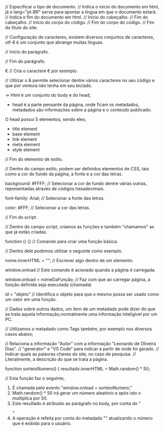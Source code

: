 <!DOCTYPE html> // Especificar o tipo de documento.

<html lang="pt-BR"> // <html> Indica o início do documento em html, já o lang="pt-BR" serve para apontar a língua em que o documento estará.
</html> // </html> Indica o fim do documento em html.
   
<head> // Início do cabeçalho.
</head> // Fim do cabeçalho.
   
<body> // Início do corpo do código.
</body> // Fim do corpo do código.

<title> // Início do título do site.
</title> // Fim do título do site.

<meta charset="utf-8"> // Configuração de caracteres, existem diversos conjuntos de caracteres, utf-8 é um conjunto que abrange muitas línguas.

<p> // Início do parágrafo.
</p> // Fim do parágrafo.

&euro; // Cria o caractere € por exemplo.

// Utilizar o & permite selecionar dentre vários caracteres no seu código e que por ventura não tenha em seu teclado.

-> Html é um conjunto do body e do head;

- head é a parte pensante da página, onde ficam os metadados, metadados são informações sobre a página e o conteúdo publicado.

O head possui 5 elementos, sendo eles;

- title element
- base element
- link element
- meta element
- style element

<style> // Início do elemento de estilo.
</style> // Fim do elemento de estilo.

// Dentro do campo estilo, podem ser definidos elementos de CSS, tais como a cor do fundo da página, a fonte e a cor das letras.

background: #FFFF; // Selecionar a cor de fundo dentre várias outras, representadas através de códigos hexadecimais.

font-family: Arial; // Selecionar a fonte das letras.

color: #FFF; // Selecionar a cor das letras.

<script> // Início do script.
</script> // Fim do script.

// Dentro do campo script, criamos as funções e também "chamamos" as que já estão criadas.

function () {} // Comando para criar uma função básica.

// Dentro dele podemos utilizar o seguinte como exemplo.

nome.innerHTML = ""; // Escrever algo dentro de um elemento.

window.onload // Este comando é acionado quando a página é carregada.

window.onload = nomeDaFunção; // Faz com que ao carregar página, a função definida seja executada (chamada)

id = "objeto" // Identifica o objeto para que o mesmo possa ser usado como um valor em uma função.

<meta> // Dados sobre outros dados, um item de um metadado pode dizer do que se trata aquela informação,normalmente uma informação inteligível por um PC.

// Utilizamos o metadado como Tags também, por exemplo nos diversos casos abaixo;

<meta name= "author" content= "Leonardo de Oliveira Dias"> // Relaciona a informação "Autor" com a informação "Leonardo de Oliveira Dias".
<meta name= "generator" content= "Visual Studio Code"> // "generator" e "VS Code" para indicar a partir de onde foi gerado.
<meta name= "Keywords" content= "html, css, js"> // Indicar quais as palavras chaves do site, no caso de pesquisa.
<meta name= "description" content= "Descrição da página"> // Literalmente, a descrição do que se trata a página.

function sorteioNumero() {
resultado.innerHTML = Math.random() \* 50;

// Esta função faz o seguinte,

1. É chamada pelo evento "window.onload = sorteioNumero;"
2. Math.random() \* 50 irá gerar um número aleatório e após isto o multiplica por 50.
3. Este resultado é atribuido ao parágrafo no body, por conta do "<p id="resultado"></p>"
4. A operação é refeita por conta do metadado "<meta http-equiv="refresh" content="4" />" atualizando o número que é exibido para o usuário.

